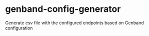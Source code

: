 genband-config-generator
========================

Generate csv file with the configured endpoints based on Genband configuration
